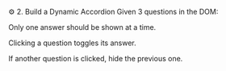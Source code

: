 ⚙️ 2. Build a Dynamic Accordion
Given 3 questions in the DOM:

Only one answer should be shown at a time.

Clicking a question toggles its answer.

If another question is clicked, hide the previous one.